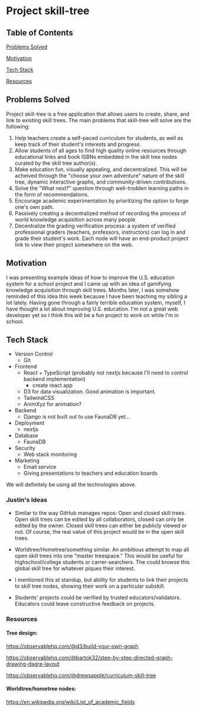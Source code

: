 # Project skill-tree
## Table of Contents

[Problems Solved](#problems-solved)

[Motivation](#motivation)

[Tech Stack](#tech-stack)

[Resources](#resources)

## Problems Solved
Project skill-tree is a free application that allows users to create, share, and link to existing skill trees. The main problems that skill-tree will solve are the following:

1. Help teachers create a self-paced curriculum for students, as well as keep track of their student's interests and progress.
2. Allow students of all ages to find high quality online resources through educational links and book ISBNs embedded in the skill tree nodes curated by the skill tree author(s).
3. Make education fun, visually appealing, and decentralized. This will be acheived through the "choose your own adventure" nature of the skill tree, dynamic interactive graphs, and community-driven contributions.
4. Solve the "What next?" question through well-trodden learning paths in the form of recommendations.
5. Encourage academic experimentation by prioritizing the option to forge one's own path.
6. Passively creating a decentralized method of recording the process of world knowledge acquisition across many people.
7. Decentralize the grading verification process: a system of verified professional graders (teachers, professors, instructors) can log in and grade their student's work. Each node will have an end-product project link to view their project somewhere on the web.
## Motivation
I was presenting example ideas of how to improve the U.S. education system for a school project and I came up with an idea of gamifying knowledge acquisition through skill trees. Months later, I was somehow reminded of this idea this week because I have been teaching my sibling a lot lately. Having gone through a fairly terrible education system, myself, I have thought a lot about improving U.S. education. I'm not a great web developer yet so I think this will be a fun project to work on while I'm in school.
## Tech Stack
- Version Control
    - Git
- Frontend
    - React + TypeScript (probably not nextjs because I'll need to control backend implementation)
        - create react app
    - D3 for data visualization. Good animation is important.
    - TailwindCSS
    - AnimXyz for animation?
- Backend
    - Django is not built out to use FaunaDB yet...
- Deployment
    - nextjs
- Database
    - FaunaDB
- Security
    - Web stack monitoring
- Marketing
    - Email service
    - Giving presentations to teachers and education boards

We will definitely be using all the technologies above.
### Justin's Ideas
- Similar to the way GitHub manages repos: Open and closed skill trees. Open skill trees can be edited by all collaborators, closed can only be edited by the owner. Closed skill trees can either be publicly viewed or not. Of course, the real value of this project would be in the open skill trees.

- Worldtree/Hometree/something similar. An ambitious attempt to map all open skill trees into one "master treespace." This would be useful for highschool/college students or carrer-searchers. The could browse this global skill tree for whatever piques their interest.

- I mentioned this at standup, but ability for students to link their projects to skill tree nodes, showing their work on a particular subskill.

- Students' projects could be verified by trusted educators/validators. Educators could leave constructive feedback on projects.

### Resources
#### Tree design:
https://observablehq.com/@d3/build-your-own-graph

https://observablehq.com/@bartok32/step-by-step-directed-graph-drawing-dagre-layout

https://observablehq.com/@drewsapple/curriculum-skill-tree

#### Worldtree/hometree nodes:

https://en.wikipedia.org/wiki/List_of_academic_fields
